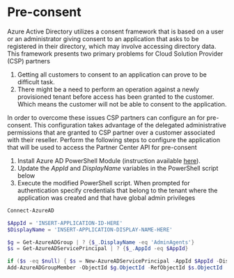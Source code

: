 # Pre-consent 
Azure Active Directory utilizes a consent framework that is based on a user or an administrator giving consent to an application 
that asks to be registered in their directory, which may involve accessing directory data. This framework presents two primary 
problems for Cloud Solution Provider (CSP) partners

1. Getting all customers to consent to an application can prove to be difficult task.
2. There might be a need to perform an operation against a newly provisioned tenant before access has been granted to the customer. 
Which means the customer will not be able to consent to the application.

In order to overcome these issues CSP partners can configure an for pre-consent. This configuration takes advantage of the 
delegated administrative permissions that are granted to CSP partner over a customer associated with their reseller. Perform 
the following steps to configure the application that will be used to access the Partner Center API for pre-consent 

1. Install Azure AD PowerShell Module (instruction available [here](https://docs.microsoft.com/en-us/powershell/azuread/)).
2. Update the _AppId_ and _DisplayName_ variables in the PowerShell script below
3. Execute the modified PowerShell script. When prompted for authentication specify credentials that belong to the tenant where the application was created and that have global 
admin privileges  

```powershell
Connect-AzureAD

$AppId = 'INSERT-APPLICATION-ID-HERE'
$DisplayName = 'INSERT-APPLICATION-DISPLAY-NAME-HERE'

$g = Get-AzureADGroup | ? {$_.DisplayName -eq 'AdminAgents'}
$s = Get-AzureADServicePrincipal | ? {$_.AppId -eq $AppId}

if ($s -eq $null) { $s = New-AzureADServicePrincipal -AppId $AppId -DisplayName $DisplayName }
Add-AzureADGroupMember -ObjectId $g.ObjectId -RefObjectId $s.ObjectId
```